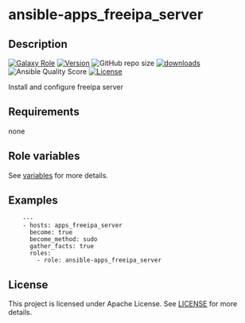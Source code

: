 # ansible-apps_freeipa_server

## Description

[![Galaxy Role](https://img.shields.io/badge/galaxy-apps_freeipa_server-purple?style=flat)](https://galaxy.ansible.com/lotusnoir/apps_freeipa_server)
[![Version](https://img.shields.io/github/release/lotusnoir/ansible-apps_freeipa_server.svg)](https://github.com/lotusnoir/ansible-apps_freeipa_server/releases/latest)
![GitHub repo size](https://img.shields.io/github/repo-size/lotusnoir/ansible-apps_freeipa_server?color=orange&style=flat)
[![downloads](https://img.shields.io/ansible/role/d/57213)](https://galaxy.ansible.com/lotusnoir/apps_freeipa_server)
![Ansible Quality Score](https://img.shields.io/ansible/quality/57213)
[![License](https://img.shields.io/badge/license-Apache--2.0-brightgreen?style=flat)](https://opensource.org/licenses/Apache-2.0)

Install and configure freeipa server

## Requirements

none

## Role variables

See [variables](/defaults/main.yml) for more details.

## Examples

        ---
        - hosts: apps_freeipa_server
          become: true
          become_method: sudo
          gather_facts: true
          roles:
            - role: ansible-apps_freeipa_server


## License

This project is licensed under Apache License. See [LICENSE](/LICENSE) for more details.

